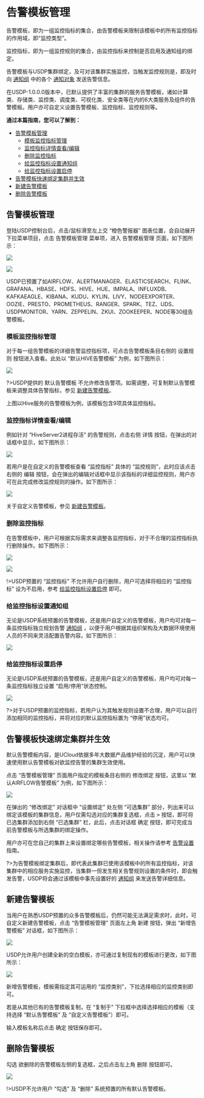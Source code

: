 # 告警模板管理

告警模板，即为一组监控指标的集合，由告警模板来限制该模板中的所有监控指标的作用域，即“监控类型”。

监控指标，即为一组监控规则的集合，由监控指标来控制是否启用及通知组的绑定。

告警模板与USDP集群绑定，及可对该集群实施监控，当触发监控规则是，即及时向 [通知组](/USDP/operate/alarm/notification_group) 中的各个 [通知对象](/USDP/operate/alarm/notification_object) 发送告警信息。

在USDP-1.0.0.0版本中，已默认提供了丰富的集群的服务告警模板，诸如计算类、存储类、监控类、调度类、可视化类、安全类等在内的6大类服务及组件的告警模板。用户亦可自定义设置告警模板、监控指标、监控规则等。



**通过本篇指南，您可以了解到：**

- [告警模板管理](/USDP/operate/alarm/alarm_template?id=告警模板管理)
  - [模板监控指标管理](/USDP/operate/alarm/alarm_template?id=模板监控指标管理)
  - [监控指标详情查看/编辑](/USDP/operate/alarm/alarm_template?id=监控指标详情查看/编辑)
  - [删除监控指标](/USDP/operate/alarm/alarm_template?id=删除监控指标)
  - [给监控指标设置通知组](/USDP/operate/alarm/alarm_template?id=给监控指标设置通知组)
  - [给监控指标设置启停](/USDP/operate/alarm/alarm_template?id=给监控指标设置启停)
- [告警模板快速绑定集群并生效](/USDP/operate/alarm/alarm_template?id=告警模板快速绑定集群并生效)
- [新建告警模板](/USDP/operate/alarm/alarm_template?id=新建告警模板)
- [删除告警模板](/USDP/operate/alarm/alarm_template?id=删除告警模板)



## 告警模板管理

登陆USDP控制台后，点击/鼠标滑至左上交 “橙色警报器” 图表位置，会自动展开下拉菜单项目，点击 <kbd>告警模板管理</kbd> 菜单项，进入 告警模板管理 页面，如下图所示：

![](../../images/operate/alarm/alarm_template/alarm_usdp_tamplate_entrance.png)

![](../../images/operate/alarm/alarm_template/alarm_usdp_firstpage.png)

USDP已预置了如AIRFLOW、ALERTMANAGER、ELASTICSEARCH、FLINK、GRAFANA、HBASE、HDFS、HIVE、HUE、IMPALA、INFLUXDB、KAFKAEAGLE、KIBANA、KUDU、KYLIN、LIVY、NODEEXPORTER、OOZIE、PRESTO、PROMETHEUS、RANGER、SPARK、TEZ、UDS、USDPMONITOR、YARN、ZEPPELIN、ZKUI、ZOOKEEPER、NODE等30组告警模板。

### 模板监控指标管理

对于每一组告警模板的详细告警监控指标项，可点击告警模板条目右侧的 <kbd>设置规则</kbd> 按钮进入查看。此处以 “默认HIVE告警模板” 为例，如下图所示：

![](../../images/operate/alarm/alarm_template/alarm_usdp_hive_content.png)

?>USDP提供的 默认告警模板 不允许修改告警项。如需调整，可复制默认告警模板来调整具体告警指标，参见 [新建告警模板](/USDP/operate/alarm/alarm_template?id=新建告警模板)。

上图以Hive服务的告警模板为例，该模板包含9项具体监控指标。

### 监控指标详情查看/编辑

例如针对 “HiveServer2进程存活” 的告警规则，点击右侧 <kbd>详情</kbd> 按钮，在弹出的对话框中显示，如下图所示：

![](../../images/operate/alarm/alarm_template/alarm_usdp_hive_hiveserver2.png)

若用户是在自定义的告警模板查看 “监控指标” 具体的 “监控规则”，此时应该点击右侧的 <kbd>编辑</kbd> 按钮，会在弹出的编辑对话框中显示该指标的详细监控规则，用户亦可在此完成修改监控规则的操作。如下图所示：

![](../../images/operate/alarm/alarm_template/alarm_usdp_hdfs_rule_modify.png)

关于自定义告警模板，参见 [新建告警模板](/USDP/operate/alarm/alarm_template?id=新建告警模板)。

### 删除监控指标

在告警模板中，用户可根据实际需求来调整各监控指标，对于不合理的监控指标执行删除操作。如下图所示：

![](../../images/operate/alarm/alarm_template/alarm_usdp_tamplate_rule_delete_allow.png)

![](../../images/operate/alarm/alarm_template/alarm_usdp_tamplate_rule_delete.png)

!>USDP预置的 “监控指标” 不允许用户自行删除，用户可选择将相应的 “监控指标” 设为不启用，参考 [给监控指标设置启停](/USDP/operate/alarm/alarm_template?id=给监控指标设置启停) 即可。

### 给监控指标设置通知组

无论是USDP系统预置的告警模板，还是用户自定义的告警模板，用户均可对每一条监控指标独立规划告警 [通知组](/USDP/operate/alarm/notification?id=通知组) ，以便于用户根据其组织架构及大数据环境使用人员的不同来灵活配置告警内容。如下图所示：

![](../../images/operate/alarm/alarm_template/alarm_usdp_tamplate_rule_setnotify.png)

### 给监控指标设置启停

无论是USDP系统预置的告警模板，还是用户自定义的告警模板，用户均可对每一条监控指标独立设置 “启用/停用”状态控制。

![](../../images/operate/alarm/alarm_template/alarm_usdp_tamplate_rule_setisstart.png)

?>对于USDP预置的监控指标，若用户认为其触发规则设置不合理，用户可以自行添加相同的监控指标，并将对应的默认监控指标置为 “停用”状态均可。

## 告警模板快速绑定集群并生效

默认告警模板内容，是UCloud依据多年大数据产品维护经验的沉淀，用户可以快速使用默认告警模板对欲监控告警的集群生效使用。

点击 “告警模板管理” 页面用户指定的模板条目右侧的 <kbd>修改绑定</kbd> 按钮，这里以 “默认AIRFLOW告警模板” 为例，如下图所示：

![](../../images/operate/alarm/alarm_template/alarm_usdp_airflow_binding.png)

在弹出的 “修改绑定” 对话框中 “设置绑定” 处左侧 “可选集群” 部分，列出来可以绑定该模板的集群信息，用户仅需勾选对应的集群复选框，点击 <kbd>></kbd> 按钮，即可将已选集群添加到右侧 “已选集群” 栏，此后，点击对话框 <kbd>确定</kbd> 按钮，即可完成当前告警模板与所选集群的绑定操作。

用户亦可在您自己的集群上来设置绑定哪些告警模板，相关操作请参考 [告警设置](/USDP/operate/alarm/set_alarm) 指南。

?>为告警模板绑定集群后，即代表此集群已使用该模板中的所有监控指标，对该集群中的相应服务实施监控，当集群一但发生相关告警规则设置的条件时，即会触发告警，USDP将会通过该模板中事先设置好的 [通知组](/USDP/operate/alarm/notification?id=通知组) 来发送告警详细信息。

## 新建告警模板

当用户在熟悉USDP预置的众多告警模板后，仍然可能无法满足需求时，此时，可自定义新建告警模板，点击 “告警模板管理” 页面左上角 <kbd>新建</kbd> 按钮，弹出 “新增告警模板” 对话框，如下图所示：

![](../../images/operate/alarm/alarm_template/alarm_usdp_tamplate_add.png)

USDP允许用户创建全新的空白模板，亦可通过复制现有的模板进行更改，如下图所示：

![](../../images/operate/alarm/alarm_template/alarm_usdp_tamplate_add_copy.png)

新增告警模板，模板需指定其可运用的 “监控类别”，下拉选择相应的监控类别即可。

若是从其他已有的告警模板复制，在 “复制于” 下拉框中选择选择相应的模板（支持选择 “默认告警模板” 及 “自定义告警模板”）即可。

输入模板名称后点击 <kbd>确定</kbd> 按钮保存即可。

## 删除告警模板

勾选 欲删除的告警模板左侧的复选框，之后点击左上角 <kbd>删除</kbd> 按钮即可。

![](../../images/operate/alarm/alarm_template/alarm_usdp_tamplate_delete.png)

!>USDP不允许用户 “勾选” 及 “删除” 系统预置的所有默认告警模板。